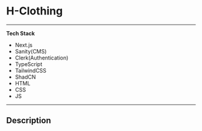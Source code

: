 # H-Clothing

---

**Tech Stack**

- Next.js
- Sanity(CMS)
- Clerk(Authentication)
- TypeScript
- TailwindCSS
- ShadCN
- HTML
- CSS
- JS

---

## Description
